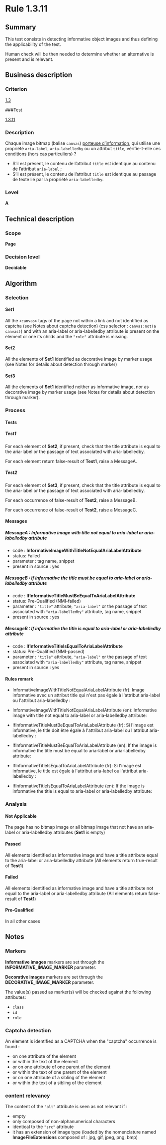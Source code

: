 # Rule 1.3.11

## Summary

This test consists in detecting informative object images and thus defining the applicability of the test.

Human check will be then needed to determine whether an alternative is present and is relevant.

## Business description

### Criterion

[1.3](http://references.modernisation.gouv.fr/rgaa/criteres.html#crit-1-3)

###Test

[1.3.11](http://references.modernisation.gouv.fr/rgaa/criteres.html#test-1-3-11)

### Description

Chaque image bitmap (balise `canvas`) <a href="http://references.modernisation.gouv.fr/rgaa/glossaire.html#image-porteuse-dinformation">porteuse d’information</a>, qui utilise une propriété `aria-label`, `aria-labelledby` ou un attribut `title`, vérifie-t-elle ces conditions (hors cas particuliers) ?

*  S’il est présent, le contenu de l’attribut `title` est identique au contenu de l’attribut `aria-label` ;
*  S’il est présent, le contenu de l’attribut `title` est identique au passage de texte lié par la propriété `aria-labelledby`.

### Level

**A**

## Technical description

### Scope

**Page**

### Decision level

**Decidable**

## Algorithm

### Selection

#### Set1

All the `<canvas>` tags of the page not within a link and not identified as captcha (see Notes about captcha detection) (css selector : `canvas:not(a canvas)`) and with an aria-label or aria-labelledby attribute is present on the element or one its childs and the `"role"` attribute is missing.

#### Set2

All the elements of **Set1** identified as decorative image by marker usage (see Notes for details about detection through marker)

#### Set3

All the elements of **Set1** identified neither as informative image, nor as decorative image by marker usage (see Notes for details about detection through marker).

### Process

#### Tests

##### Test1

For each element of **Set2**, if present, check that the title attribute is equal to the aria-label or the passage of text associated with aria-labelledby. 

For each element return false-result of **Test1**, raise a MessageA.

##### Test2

For each element of **Set3**, if present, check that the title attribute is equal to the aria-label or the passage of text associated with aria-labelledby.  

For each occurrence of false-result of **Test2**, raise a MessageB.

For each occurrence of false-result of **Test2**, raise a MessageC.

#### Messages

##### MessageA : Informative image with title not equal to aria-label or aria-labelledby attribute

-    code : **InformativeImageWithTitleNotEqualAriaLabelAttribute** 
-    status: Failed
-    parameter : tag name, snippet
-    present in source : yes

##### MessageB : If informative the title must be equal to aria-label or aria-labelledby attribute

-    code : **IfInformativeTitleMustBeEqualToAriaLabelAttribute** 
-    status: Pre-Qualified (NMI-failed)
-    parameter : `"title"` attribute, `"aria-label"` or the passage of text associated with `"aria-labelledby"` attribute, tag name, snippet
-    present in source : yes

##### MessageB : If informative the title is equal to aria-label or aria-labelledby attribute

-    code : **IfInformativeTitleIsEqualToAriaLabelAttribute** 
-    status: Pre-Qualified (NMI-passed)
-    parameter : `"title"` attribute, `"aria-label"` or the passage of text associated with `"aria-labelledby"` attribute, tag name, snippet
-    present in source : yes

#### Rules remark

 * InformativeImageWithTitleNotEqualAriaLabelAttribute (fr): Image informative avec un attribut title qui n'est pas &eacute;gale &agrave; l'attribut aria-label ou  l'attribut aria-labelledby :
 * InformativeImageWithTitleNotEqualAriaLabelAttribute (en): Informative image with title not equal to aria-label or aria-labelledby attribute:

 * IfInformativeTitleMustBeEqualToAriaLabelAttribute (fr): Si l'image est informative, le title doit être &eacute;gale &agrave; l'attribut aria-label ou  l'attribut aria-labelledby :
 * IfInformativeTitleMustBeEqualToAriaLabelAttribute (en): If the image is informative the title must be equal to aria-label or aria-labelledby attribute:

 * IfInformativeTitleIsEqualToAriaLabelAttribute (fr): Si l'image est informative, le title est &eacute;gale &agrave; l'attribut aria-label ou  l'attribut aria-labelledby :
 * IfInformativeTitleIsEqualToAriaLabelAttribute (en): If the image is informative the title is equal to aria-label or aria-labelledby attribute:

### Analysis

#### Not Applicable 

The page has no bitmap image or all bitmap image that not have an aria-label or aria-labelledby attributes (**Set1** is empty)

#### Passed

All elements identified as informative image and have a title attribute equal to the aria-label or aria-labelledby attribute (All elements return true-result of **Test1**)

#### Failed

All elements identified as informative image and have a title attribute not equal to the aria-label or aria-labelledby attribute (All elements return false-result of **Test1**)

#### Pre-Qualified

In all other cases

## Notes

### Markers 

**Informative images** markers are set through the **INFORMATIVE_IMAGE_MARKER** parameter.

**Decorative images** markers are set through the **DECORATIVE_IMAGE_MARKER** parameter.

The value(s) passed as marker(s) will be checked against the following attributes:

- `class`
- `id`
- `role`

### Captcha detection

An element is identified as a CAPTCHA when the "captcha" occurrence is found :

- on one attribute of the element
- or within the text of the element
- or on one attribute of one parent of the element
- or within the text of one parent of the element
- or on one attribute of a sibling of the element
- or within the text of a sibling of the element

### content relevancy 

The content of the `"alt"` attribute is seen as not relevant if :

- empty
- only composed of non-alphanumerical characters
- identical to the `"src"` attribute
- it has an extension of image type (loaded by the nomenclature named **ImageFileExtensions** composed of : jpg, gif, jpeg, png, bmp)
